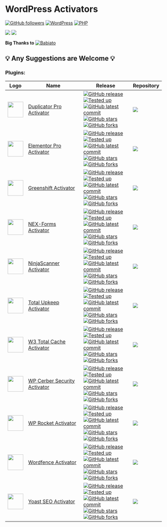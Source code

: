 # WordPress Activators

[![GitHub followers](https://img.shields.io/github/followers/wp-activators.svg?style=social&label=Followers)](https://github.com/wp-activators?tab=followers) [![WordPress](https://img.shields.io/badge/Wordpress-^5.9.0-blue?style=flat-square&logo=wordpress)](#) [![PHP](https://img.shields.io/badge/PHP-^7.2_|_^8.0-green.svg)](#)

[![](https://img.shields.io/badge/gitlab--orange?logo=gitlab)](https://gitlab.com/wp-activators)
[![](https://img.shields.io/badge/bitbucket--blue?logo=bitbucket)](https://bitbucket.org/wp-activators/workspace/repositories)

**Big Thanks to** [![Babiato](https://camo.githubusercontent.com/f05dc8fed0fd3fa91852d4403fd28a0067ca9f7eaaf69591a23d2de34d038d26/68747470733a2f2f62616269612e746f2f646174612f6173736574732f6c6f676f2f6c6f676f2e706e67)](https://babia.to/)

## :bulb: Any Suggestions are Welcome :bulb: 

### Plugins:

| Logo                                                                                                                                   | Name                                                                                  | Release                                                                                                                                                                                                                                                                                                                                                                                                                                                                                                                                                                                                                                                                                                                                                                                                                                                                                                       | Repository                                                                                                                                                                                                        |
|----------------------------------------------------------------------------------------------------------------------------------------|---------------------------------------------------------------------------------------|---------------------------------------------------------------------------------------------------------------------------------------------------------------------------------------------------------------------------------------------------------------------------------------------------------------------------------------------------------------------------------------------------------------------------------------------------------------------------------------------------------------------------------------------------------------------------------------------------------------------------------------------------------------------------------------------------------------------------------------------------------------------------------------------------------------------------------------------------------------------------------------------------------------|-------------------------------------------------------------------------------------------------------------------------------------------------------------------------------------------------------------------|
| <img align=center src=https://gitlab.com/uploads/-/system/project/avatar/48823679/icon-128x128_3.png width=50 />                       | [Duplicator Pro Activator](https://github.com/wp-activators/duplicator-pro-activator) | [![GitHub release](https://img.shields.io/github/release/wp-activators/duplicator-pro-activator.svg?maxAge=86400)](https://GitHub.com/wp-activators/duplicator-pro-activator/releases/latest) <br> [![Tested up](https://img.shields.io/badge/tested_up-v4.5.13.1-green.svg)](#) <br> [![GitHub latest commit](https://badgen.net/github/last-commit/wp-activators/duplicator-pro-activator?maxAge=86400)](https://GitHub.com/wp-activators/duplicator-pro-activator/commit/) <br> [![GitHub stars](https://img.shields.io/github/stars/wp-activators/duplicator-pro-activator.svg?style=social&label=Star&maxAge=86400)](https://GitHub.com/wp-activators/duplicator-pro-activator/stargazers) [![GitHub forks](https://img.shields.io/github/forks/wp-activators/duplicator-pro-activator.svg?style=social&label=Fork&maxAge=86400)](https://GitHub.com/wp-activators/duplicator-pro-activator/forks)       | <a href=https://github.com/wp-activators/duplicator-pro-activator><img align=center src="https://github-readme-stats.vercel.app/api/pin/?username=wp-activators&repo=duplicator-pro-activator&hide=,prs" /></a>   |
| <img align=center src=https://gitlab.com/uploads/-/system/project/avatar/48106446/elementor.png width=50 />                            | [Elementor Pro Activator](https://github.com/wp-activators/elementor-pro-activator)   | [![GitHub release](https://img.shields.io/github/release/wp-activators/elementor-pro-activator.svg?maxAge=86400)](https://GitHub.com/wp-activators/elementor-pro-activator/releases/latest) <br> [![Tested up](https://img.shields.io/badge/tested_up-v3.16.2-green.svg)](#) <br> [![GitHub latest commit](https://badgen.net/github/last-commit/wp-activators/elementor-pro-activator?maxAge=86400)](https://GitHub.com/wp-activators/elementor-pro-activator/commit/) <br> [![GitHub stars](https://img.shields.io/github/stars/wp-activators/elementor-pro-activator.svg?style=social&label=Star&maxAge=86400)](https://GitHub.com/wp-activators/elementor-pro-activator/stargazers) [![GitHub forks](https://img.shields.io/github/forks/wp-activators/elementor-pro-activator.svg?style=social&label=Fork&maxAge=86400)](https://GitHub.com/wp-activators/elementor-pro-activator/forks)                 | <a href=https://github.com/wp-activators/elementor-pro-activator><img align=center src="https://github-readme-stats.vercel.app/api/pin/?username=wp-activators&repo=elementor-pro-activator&hide=,prs" /></a>     |
| <img align=center src=https://gitlab.com/uploads/-/system/project/avatar/50665277/logo_300.png width=50 />                             | [Greenshift Activator](https://github.com/wp-activators/greenshift-activator)         | [![GitHub release](https://img.shields.io/github/release/wp-activators/greenshift-activator.svg?maxAge=86400)](https://GitHub.com/wp-activators/greenshift-activator/releases/latest) <br> [![Tested up](https://img.shields.io/badge/tested_up-v6.9-green.svg)](#) <br> [![GitHub latest commit](https://badgen.net/github/last-commit/wp-activators/greenshift-activator?maxAge=86400)](https://GitHub.com/wp-activators/greenshift-activator/commit/) <br> [![GitHub stars](https://img.shields.io/github/stars/wp-activators/greenshift-activator.svg?style=social&label=Star&maxAge=86400)](https://GitHub.com/wp-activators/greenshift-activator/stargazers) [![GitHub forks](https://img.shields.io/github/forks/wp-activators/greenshift-activator.svg?style=social&label=Fork&maxAge=86400)](https://GitHub.com/wp-activators/greenshift-activator/forks)                                            | <a href=https://github.com/wp-activators/greenshift-activator><img align=center src="https://github-readme-stats.vercel.app/api/pin/?username=wp-activators&repo=greenshift-activator&hide=,prs" /></a>           |
| <img align=center src=https://gitlab.com/uploads/-/system/project/avatar/48120665/icon-128x128.png width=50 />                         | [NEX-Forms Activator](https://github.com/wp-activators/nex-forms-activator)           | [![GitHub release](https://img.shields.io/github/release/wp-activators/nex-forms-activator.svg?maxAge=86400)](https://GitHub.com/wp-activators/nex-forms-activator/releases/latest) <br> [![Tested up](https://img.shields.io/badge/tested_up-v8.5.2-green.svg)](#) <br> [![GitHub latest commit](https://badgen.net/github/last-commit/wp-activators/nex-forms-activator?maxAge=86400)](https://GitHub.com/wp-activators/nex-forms-activator/commit/) <br> [![GitHub stars](https://img.shields.io/github/stars/wp-activators/nex-forms-activator.svg?style=social&label=Star&maxAge=86400)](https://GitHub.com/wp-activators/nex-forms-activator/stargazers) [![GitHub forks](https://img.shields.io/github/forks/wp-activators/nex-forms-activator.svg?style=social&label=Fork&maxAge=86400)](https://GitHub.com/wp-activators/nex-forms-activator/forks)                                                  | <a href=https://github.com/wp-activators/nex-forms-activator><img align=center src="https://github-readme-stats.vercel.app/api/pin/?username=wp-activators&repo=nex-forms-activator&hide=,prs" /></a>             |
| <img align=center src=https://gitlab.com/uploads/-/system/project/avatar/48787337/icon-128x128_2.png width=50 />                       | [NinjaScanner Activator](https://github.com/wp-activators/ninjascanner-activator)     | [![GitHub release](https://img.shields.io/github/release/wp-activators/ninjascanner-activator.svg?maxAge=86400)](https://GitHub.com/wp-activators/ninjascanner-activator/releases/latest) <br> [![Tested up](https://img.shields.io/badge/tested_up-v3.1-green.svg)](#) <br> [![GitHub latest commit](https://badgen.net/github/last-commit/wp-activators/ninjascanner-activator?maxAge=86400)](https://GitHub.com/wp-activators/ninjascanner-activator/commit/) <br> [![GitHub stars](https://img.shields.io/github/stars/wp-activators/ninjascanner-activator.svg?style=social&label=Star&maxAge=86400)](https://GitHub.com/wp-activators/ninjascanner-activator/stargazers) [![GitHub forks](https://img.shields.io/github/forks/wp-activators/ninjascanner-activator.svg?style=social&label=Fork&maxAge=86400)](https://GitHub.com/wp-activators/ninjascanner-activator/forks)                            | <a href=https://github.com/wp-activators/ninjascanner-activator><img align=center src="https://github-readme-stats.vercel.app/api/pin/?username=wp-activators&repo=ninjascanner-activator&hide=,prs" /></a>       |
| <img align=center src=https://gitlab.com/uploads/-/system/project/avatar/48317527/icon-128x128_2.png width=50 />                       | [Total Upkeep Activator](https://github.com/wp-activators/boldgrid-backup-activator)  | [![GitHub release](https://img.shields.io/github/release/wp-activators/boldgrid-backup-activator.svg?maxAge=86400)](https://GitHub.com/wp-activators/boldgrid-backup-activator/releases/latest) <br> [![Tested up](https://img.shields.io/badge/tested_up-v1.15.7-green.svg)](#) <br> [![GitHub latest commit](https://badgen.net/github/last-commit/wp-activators/boldgrid-backup-activator?maxAge=86400)](https://GitHub.com/wp-activators/boldgrid-backup-activator/commit/) <br> [![GitHub stars](https://img.shields.io/github/stars/wp-activators/boldgrid-backup-activator.svg?style=social&label=Star&maxAge=86400)](https://GitHub.com/wp-activators/boldgrid-backup-activator/stargazers) [![GitHub forks](https://img.shields.io/github/forks/wp-activators/boldgrid-backup-activator.svg?style=social&label=Fork&maxAge=86400)](https://GitHub.com/wp-activators/boldgrid-backup-activator/forks) | <a href=https://github.com/wp-activators/boldgrid-backup-activator><img align=center src="https://github-readme-stats.vercel.app/api/pin/?username=wp-activators&repo=boldgrid-backup-activator&hide=,prs" /></a> |
| <img align=center src=https://gitlab.com/uploads/-/system/project/avatar/48317616/icon-128x128.png width=50 />                         | [W3 Total Cache Activator](https://github.com/wp-activators/w3-total-cache-activator) | [![GitHub release](https://img.shields.io/github/release/wp-activators/w3-total-cache-activator.svg?maxAge=86400)](https://GitHub.com/wp-activators/w3-total-cache-activator/releases/latest) <br> [![Tested up](https://img.shields.io/badge/tested_up-v2.5.0-green.svg)](#) <br> [![GitHub latest commit](https://badgen.net/github/last-commit/wp-activators/w3-total-cache-activator?maxAge=86400)](https://GitHub.com/wp-activators/w3-total-cache-activator/commit/) <br> [![GitHub stars](https://img.shields.io/github/stars/wp-activators/w3-total-cache-activator.svg?style=social&label=Star&maxAge=86400)](https://GitHub.com/wp-activators/w3-total-cache-activator/stargazers) [![GitHub forks](https://img.shields.io/github/forks/wp-activators/w3-total-cache-activator.svg?style=social&label=Fork&maxAge=86400)](https://GitHub.com/wp-activators/w3-total-cache-activator/forks)          | <a href=https://github.com/wp-activators/w3-total-cache-activator><img align=center src="https://github-readme-stats.vercel.app/api/pin/?username=wp-activators&repo=w3-total-cache-activator&hide=,prs" /></a>   |
| <img align=center src=https://gitlab.com/uploads/-/system/project/avatar/48787396/1a008cf7-dc33-4bed-98bf-7bacdd796d19.png width=50 /> | [WP Cerber Security Activator](https://github.com/wp-activators/wp-cerber-activator)  | [![GitHub release](https://img.shields.io/github/release/wp-activators/wp-cerber-activator.svg?maxAge=86400)](https://GitHub.com/wp-activators/wp-cerber-activator/releases/latest) <br> [![Tested up](https://img.shields.io/badge/tested_up-v9.5.7-green.svg)](#) <br> [![GitHub latest commit](https://badgen.net/github/last-commit/wp-activators/wp-cerber-activator?maxAge=86400)](https://GitHub.com/wp-activators/wp-cerber-activator/commit/) <br> [![GitHub stars](https://img.shields.io/github/stars/wp-activators/wp-cerber-activator.svg?style=social&label=Star&maxAge=86400)](https://GitHub.com/wp-activators/wp-cerber-activator/stargazers) [![GitHub forks](https://img.shields.io/github/forks/wp-activators/wp-cerber-activator.svg?style=social&label=Fork&maxAge=86400)](https://GitHub.com/wp-activators/wp-cerber-activator/forks)                                                  | <a href=https://github.com/wp-activators/wp-cerber-activator><img align=center src="https://github-readme-stats.vercel.app/api/pin/?username=wp-activators&repo=wp-cerber-activator&hide=,prs" /></a>             |
| <img align=center src=https://gitlab.com/uploads/-/system/project/avatar/50503253/icon-256x256.png width=50 />                         | [WP Rocket Activator](https://github.com/wp-activators/wp-rocket-activator)           | [![GitHub release](https://img.shields.io/github/release/wp-activators/wp-rocket-activator.svg?maxAge=86400)](https://GitHub.com/wp-activators/wp-rocket-activator/releases/latest) <br> [![Tested up](https://img.shields.io/badge/tested_up-v3.15.1-green.svg)](#) <br> [![GitHub latest commit](https://badgen.net/github/last-commit/wp-activators/wp-rocket-activator?maxAge=86400)](https://GitHub.com/wp-activators/wp-rocket-activator/commit/) <br> [![GitHub stars](https://img.shields.io/github/stars/wp-activators/wp-rocket-activator.svg?style=social&label=Star&maxAge=86400)](https://GitHub.com/wp-activators/wp-rocket-activator/stargazers) [![GitHub forks](https://img.shields.io/github/forks/wp-activators/wp-rocket-activator.svg?style=social&label=Fork&maxAge=86400)](https://GitHub.com/wp-activators/wp-rocket-activator/forks)                                                 | <a href=https://github.com/wp-activators/wp-rocket-activator><img align=center src="https://github-readme-stats.vercel.app/api/pin/?username=wp-activators&repo=wp-rocket-activator&hide=,prs" /></a>             |
| <img align=center src=https://gitlab.com/uploads/-/system/project/avatar/48083175/icon_1_.png width=50 />                              | [Wordfence Activator](https://github.com/wp-activators/wordfence-activator)           | [![GitHub release](https://img.shields.io/github/release/wp-activators/wordfence-activator.svg?maxAge=86400)](https://GitHub.com/wp-activators/wordfence-activator/releases/latest) <br> [![Tested up](https://img.shields.io/badge/tested_up-v7.10.4-green.svg)](#) <br> [![GitHub latest commit](https://badgen.net/github/last-commit/wp-activators/wordfence-activator?maxAge=86400)](https://GitHub.com/wp-activators/wordfence-activator/commit/) <br> [![GitHub stars](https://img.shields.io/github/stars/wp-activators/wordfence-activator.svg?style=social&label=Star&maxAge=86400)](https://GitHub.com/wp-activators/wordfence-activator/stargazers) [![GitHub forks](https://img.shields.io/github/forks/wp-activators/wordfence-activator.svg?style=social&label=Fork&maxAge=86400)](https://GitHub.com/wp-activators/wordfence-activator/forks)                                                 | <a href=https://github.com/wp-activators/wordfence-activator><img align=center src="https://github-readme-stats.vercel.app/api/pin/?username=wp-activators&repo=wordfence-activator&hide=,prs" /></a>             |
| <img align=center src=https://gitlab.com/uploads/-/system/project/avatar/48317475/icon_1_.png width=50 />                              | [Yoast SEO Activator](https://github.com/wp-activators/wordpress-seo-activator)       | [![GitHub release](https://img.shields.io/github/release/wp-activators/wordpress-seo-activator.svg?maxAge=86400)](https://GitHub.com/wp-activators/wordpress-seo-activator/releases/latest) <br> [![Tested up](https://img.shields.io/badge/tested_up-v21.3-green.svg)](#) <br> [![GitHub latest commit](https://badgen.net/github/last-commit/wp-activators/wordpress-seo-activator?maxAge=86400)](https://GitHub.com/wp-activators/wordpress-seo-activator/commit/) <br> [![GitHub stars](https://img.shields.io/github/stars/wp-activators/wordpress-seo-activator.svg?style=social&label=Star&maxAge=86400)](https://GitHub.com/wp-activators/wordpress-seo-activator/stargazers) [![GitHub forks](https://img.shields.io/github/forks/wp-activators/wordpress-seo-activator.svg?style=social&label=Fork&maxAge=86400)](https://GitHub.com/wp-activators/wordpress-seo-activator/forks)                   | <a href=https://github.com/wp-activators/wordpress-seo-activator><img align=center src="https://github-readme-stats.vercel.app/api/pin/?username=wp-activators&repo=wordpress-seo-activator&hide=,prs" /></a>     |

